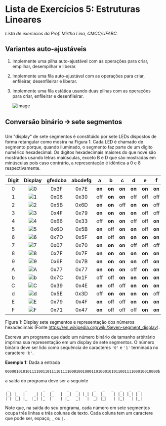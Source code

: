 # Lista de Exercícios 5: Estruturas Lineares
*Lista de exercícios da Prof. Mirtha Lina, CMCC/UFABC.*

## Variantes auto-ajustáveis

1. Implemente uma pilha auto-ajustável com as operações para criar, empilhar,
desempilhar e liberar.
1. Implemente uma fila auto-ajustável com as operações para criar, enfileirar,
desenfileirar e liberar.
1. Implemente uma fila estática usando duas pilhas com as operações para
criar, enfileirar e desenfileirar.
   
   ![image](https://user-images.githubusercontent.com/14254807/37259884-20ab4286-256b-11e8-9c22-8b8e34625253.png)

## Conversão binário 🡪 sete segmentos

Um "display" de sete segmentos é constitúido por sete LEDs dispostos de forma 
retangular como mostra na Figura 1. Cada LED é chamado de segmento porque, quando 
iluminado, o segmento faz parte de um dígito numérico hexadecimal. Os dígitos 
hexadecimais maiores do que nove são mostrados usando letras maiúsculas,
exceto B e D que são mostradas em minúsculas pois caso contrário, a representação 
é idêntica a 0 e 8 respectivamente.

| Digit | Display   | gfedcba | abcdefg | a     | b     | c     | d     | e     | f     | g     |
| :---: | :-------: | :-----: | :-----: | ----- | ----- | ----- | ----- | ----- | ----- | ----- |
| 0     | ![0](https://upload.wikimedia.org/wikipedia/commons/thumb/4/49/7-segment_abcdef.svg/10px-7-segment_abcdef.svg.png)   | 0x3F    | 0x7E    | **on**  | **on**  | **on**  | **on**  | **on**  | **on**  | off |
| 1     | ![1](https://upload.wikimedia.org/wikipedia/commons/thumb/b/be/7-segment_bc.svg/10px-7-segment_bc.svg.png)           | 0x06    | 0x30    | off | **on**  | **on**  | off | off | off | off |
| 2     | ![2](https://upload.wikimedia.org/wikipedia/commons/thumb/f/f8/7-segment_abdeg.svg/10px-7-segment_abdeg.svg.png)     | 0x5B    | 0x6D    | **on**  | **on**  | off | **on**  | **on**  | off | **on**  |
| 3     | ![3](https://upload.wikimedia.org/wikipedia/commons/thumb/b/be/7-segment_abcdg.svg/10px-7-segment_abcdg.svg.png)     | 0x4F    | 0x79    | **on**  | **on**  | **on**  | **on**  | off | off | **on**  |
| 4     | ![4](https://upload.wikimedia.org/wikipedia/commons/thumb/b/b0/7-segment_bcfg.svg/10px-7-segment_bcfg.svg.png)       | 0x66    | 0x33    | off | **on**  | **on**  | off | off | **on**  | **on**  |
| 5     | ![5](https://upload.wikimedia.org/wikipedia/commons/thumb/9/9b/7-segment_acdfg.svg/10px-7-segment_acdfg.svg.png)     | 0x6D    | 0x5B    | **on**  | off | **on**  | **on**  | off | **on**  | **on**  |
| 6     | ![6](https://upload.wikimedia.org/wikipedia/commons/thumb/0/03/7-segment_acdefg.svg/10px-7-segment_acdefg.svg.png)   | 0x7D    | 0x5F    | **on**  | off | **on**  | **on**  | **on**  | **on**  | **on**  |
| 7     | ![7](https://upload.wikimedia.org/wikipedia/commons/thumb/6/62/7-segment_abc.svg/10px-7-segment_abc.svg.png)         | 0x07    | 0x70    | **on**  | **on**  | **on**  | off | off | off | off |
| 8     | ![8](https://upload.wikimedia.org/wikipedia/commons/thumb/a/ab/7-segment_abcdefg.svg/10px-7-segment_abcdefg.svg.png) | 0x7F    | 0x7F    | **on**  | **on**  | **on**  | **on**  | **on**  | **on**  | **on**  |
| 9     | ![9](https://upload.wikimedia.org/wikipedia/commons/thumb/7/7a/7-segment_abcdfg.svg/10px-7-segment_abcdfg.svg.png)   | 0x6F    | 0x7B    | **on**  | **on**  | **on**  | **on**  | off | **on**  | **on**  |
| A     | ![A](https://upload.wikimedia.org/wikipedia/commons/thumb/2/28/7-segment_abcefg.svg/10px-7-segment_abcefg.svg.png)   | 0x77    | 0x77    | **on**  | **on**  | **on**  | off | **on**  | **on**  | **on**  |
| b     | ![b](https://upload.wikimedia.org/wikipedia/commons/thumb/1/19/7-segment_cdefg.svg/10px-7-segment_cdefg.svg.png)     | 0x7C    | 0x1F    | off | off | **on**  | **on**  | **on**  | **on**  | **on**  |
| C     | ![C](https://upload.wikimedia.org/wikipedia/commons/thumb/2/2d/7-segment_adef.svg/10px-7-segment_adef.svg.png)       | 0x39    | 0x4E    | **on**  | off | off | **on**  | **on**  | **on**  | off |
| d     | ![d](https://upload.wikimedia.org/wikipedia/commons/thumb/3/33/7-segment_bcdeg.svg/10px-7-segment_bcdeg.svg.png)     | 0x5E    | 0x3D    | off | **on**  | **on**  | **on**  | **on**  | off | **on**  |
| E     | ![E](https://upload.wikimedia.org/wikipedia/commons/thumb/8/89/7-segment_adefg.svg/10px-7-segment_adefg.svg.png)     | 0x79    | 0x4F    | **on**  | off | off | **on**  | **on**  | **on**  | **on**  |
| F     | ![F](https://upload.wikimedia.org/wikipedia/commons/thumb/a/a6/7-segment_aefg.svg/10px-7-segment_aefg.svg.png)       | 0x71    | 0x47    | **on**  | off | off | off | **on**  | **on**  | **on**  |

Figura 1: Display sete segmentos e representação dos números hexadecimais (Fonte https://en.wikipedia.org/wiki/Seven-segment_display).

Escreva um programa que dado um número binário de tamanho arbitrário imprima
sua representação em um display de sete segmentos. O número binário deve
ser lido como sequência de caracteres `'0'` e `'1'` terminada no caractere
`'b'`.

**Exemplo 1:** Dada a entrada

    000001010101111001101111011110001001000110100010101100111100010010000b

a saída do programa deve ser a seguinte

     _       _       _   _      _   _       _   _   _   _   _   _
    |_| |_  |    _| |_  |_   |  _|  _| |_| |_  |_    | |_| |_| | |
    | | |_| |_  |_| |_  |    | |_   _|   |  _| |_|   | |_|   | |_|

Note que, na saída do seu programa, cada número em sete segmentos ocupa três linhas
e três colunas de texto. Cada coluna tem um caractere que pode ser, espaço, `_` ou 
`|`. 